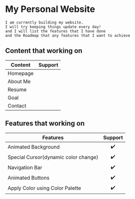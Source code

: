 # My Personal Website

	I am currently building my website.
	I will try keeping things update every day!
	and I will list the features that I have done 
	and the Roadmap that any features that I want to achieve
	
## Content that working on

| Content | Support |
|---|:---:|
| Homepage |  |
| About Me |  |
| Resume |  |
| Goal |  |
| Contact |  |

## Features that working on

| Features | Support |
|---|:---:|
| Animated Background | ✔️ |
| Special Cursor(dynamic color change) | ✔️ |
| Navigation Bar | ✔️ |
| Animated Buttons | ✔️ |
| Apply Color using Color Palette | ✔️ |